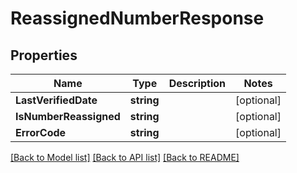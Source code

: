 # ReassignedNumberResponse

## Properties

Name | Type | Description | Notes
------------ | ------------- | ------------- | -------------
**LastVerifiedDate** | **string** |  |[optional] 
**IsNumberReassigned** | **string** |  |[optional] 
**ErrorCode** | **string** |  |[optional] 

[[Back to Model list]](../README.md#documentation-for-models) [[Back to API list]](../README.md#documentation-for-api-endpoints) [[Back to README]](../README.md)


